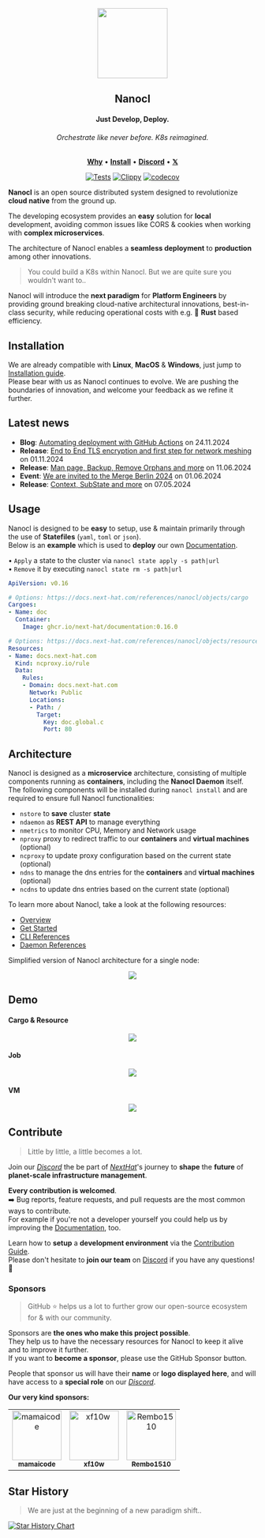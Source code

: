 <div align="center">
  <img width="142" height="142" src="https://download.next-hat.com/ressources/images/logo.png" >
  <h2>Nanocl</h2>
  <h4>Just Develop, Deploy.</h4>
  <h6>Orchestrate like never before. K8s reimagined.</h6>
  <p align="center">
    <a href="https://next-hat.com/nanocl"><b>Why</b></a> •
    <a href="https://docs.next-hat.com/manuals/nanocl/install/overview"><b>Install</b></a> •
    <a href="https://discord.gg/WV4Aac8uZg" target="_blank"><b>Discord</b></a> •
    <a href="https://x.com/next_hat" target="_blank"><b>𝕏</b></a>
  </p>
  <p>

[![Tests](https://github.com/next-hat/nanocl/actions/workflows/tests.yml/badge.svg)](https://github.com/next-hat/nanocl/actions/workflows/tests.yml)
[![Clippy](https://github.com/next-hat/nanocl/actions/workflows/clippy.yml/badge.svg)](https://github.com/next-hat/nanocl/actions/workflows/clippy.yml)
[![codecov](https://codecov.io/gh/next-hat/nanocl/branch/nightly/graph/badge.svg?token=4I60HOW6HM)](https://codecov.io/gh/next-hat/nanocl)

  </p>
</div>

**Nanocl** is an open source distributed system designed to revolutionize **cloud native** from the ground up.

The developing ecosystem provides an **easy** solution for **local** development, avoiding common issues like CORS & cookies when working with **complex microservices**.

The architecture of Nanocl enables a **seamless deployment** to **production** among other innovations.<br/>
<blockquote>
 <span>
    You could build a K8s within Nanocl. But we are quite sure you wouldn't want to..
 </span>
</blockquote>

Nanocl will introduce the **next paradigm** for **Platform Engineers** by providing ground breaking cloud-native architectural innovations, best-in-class security, while reducing operational costs with e.g. 🦀 **Rust** based efficiency.

## Installation

We are already compatible with **Linux**, **MacOS** & **Windows**, just jump to [Installation guide][nanocl_install_guide].<br/>
Please bear with us as Nanocl continues to evolve. We are pushing the boundaries of innovation, and welcome your feedback as we refine it further.

## Latest news

- **Blog**: [Automating deployment with GitHub Actions](https://docs.next-hat.com/blog/automating-deployment-with-github-actions-and-nanocl) on 24.11.2024
- **Release**: [End to End TLS encryption and first step for network meshing](https://docs.next-hat.com/blog/nanocl-0.16) on 01.11.2024 
- **Release**: [Man page, Backup, Remove Orphans and more](https://docs.next-hat.com/blog/nanocl-0.15) on 11.06.2024
- **Event**: [We are invited to the Merge Berlin 2024](https://www.linkedin.com/feed/update/urn:li:activity:7201921660289998850) on 01.06.2024
- **Release**: [Context, SubState and more](https://docs.next-hat.com/blog/nanocl-0.14) on 07.05.2024

## Usage

Nanocl is designed to be **easy** to setup, use & maintain primarily through the use of **Statefiles** (`yaml`, `toml` or `json`).<br/>
Below is an **example** which is used to **deploy** our own [Documentation][documentation].

• `Apply` a state to the cluster via `nanocl state apply -s path|url`<br/>
• `Remove` it by executing `nanocl state rm -s path|url`<br/>

```yaml
ApiVersion: v0.16

# Options: https://docs.next-hat.com/references/nanocl/objects/cargo
Cargoes:
- Name: doc
  Container:
    Image: ghcr.io/next-hat/documentation:0.16.0

# Options: https://docs.next-hat.com/references/nanocl/objects/resource
Resources:
- Name: docs.next-hat.com
  Kind: ncproxy.io/rule
  Data:
    Rules:
    - Domain: docs.next-hat.com
      Network: Public
      Locations:
      - Path: /
        Target:
          Key: doc.global.c
          Port: 80
```

## Architecture

Nanocl is designed as a **microservice** architecture, consisting of multiple components running as **containers**, including the **Nanocl Daemon** itself.
The following components will be installed during `nanocl install` and are required to ensure full Nanocl functionalities:

- `nstore` to **save** cluster **state**
- `ndaemon` as **REST API** to manage everything
- `nmetrics` to monitor CPU, Memory and Network usage
- `nproxy` proxy to redirect traffic to our **containers** and **virtual machines** (optional)
- `ncproxy` to update proxy configuration based on the current state (optional)
- `ndns` to manage the dns entries for the **containers** and **virtual machines** (optional)
- `ncdns` to update dns entries based on the current state (optional)

To learn more about Nanocl, take a look at the following resources:

- [Overview][nanocl_overview]
- [Get Started][nanocl_get_started]
- [CLI References][nanocl_cli_ref]
- [Daemon References][nanocl_daemon_ref]

Simplified version of Nanocl architecture for a single node:

<div align="center">
  <img src="./doc/architecture.png" />
</div>

## Demo

#### Cargo & Resource

<div align="center">
  <img src="./doc/cargo_resource_example.gif" />
</div>

#### Job

<div align="center">
  <img src="./doc/job_example.gif" />
</div>

#### VM

<div align="center">
  <img src="./doc/vm_example.gif" />
</div>

## Contribute

<blockquote>
 <span>
  Little by little, a little becomes a lot.
 </span>
</blockquote>

Join our *[Discord][discord]* the be part of *[NextHat][next_hat]*'s journey to **shape** the **future** of **planet-scale infrastructure management**.

**Every contribution is welcomed**.<br/>
➡️ Bug reports, feature requests, and pull requests are the most common ways to contribute.<br/>
For example if you're not a developer yourself you could help us by improving the [Documentation][documentation_repository], too.

Learn how to **setup** a **development environment** via the [Contribution Guide][contributing_guide].<br/>
Please don't hesitate to **join our team** on [Discord][discord] if you have any questions! 🤗

### Sponsors

<blockquote>
 <span>
    GitHub ⭐️ helps us a lot to further grow our open-source ecosystem for & with our community.
 </span>
</blockquote>

Sponsors are **the ones who make this project possible**.<br/>
They help us to have the necessary resources for Nanocl to keep it alive and to improve it further.<br/>
If you want to **become a sponsor**, please use the GitHub Sponsor button.<br/>

People that sponsor us will have their **name** or **logo displayed here**, and will have access to a **special role** on our *[Discord][discord]*.

**Our very kind sponsors:**

<table>
  <tr>
    <td align="center">
      <a href="https://github.com/mamaicode">
        <img src="https://images.weserv.nl/?url=avatars.githubusercontent.com/u/102310764?v=4&h=300&w=300&fit=cover&mask=circle&maxage=7d" width="100" alt="mamaicode" />
        <br/>
        <sub>
          <b>
            mamaicode
          </b>
        </sub>
      </a>
    </td>
    <td align="center">
      <a href="https://github.com/xf10w">
        <img src="https://images.weserv.nl/?url=avatars.githubusercontent.com/u/43791027?v=4&h=300&w=300&fit=cover&mask=circle&maxage=7d" width="100" alt="xf10w" />
        <br/>
        <sub>
          <b>
            xf10w
          </b>
        </sub>
      </a>
    </td>
        <td align="center">
      <a href="https://github.com/xf10w">
        <img src="https://images.weserv.nl/?url=avatars.githubusercontent.com/u/142700635?v=4&h=300&w=300&fit=cover&mask=circle&maxage=7d" width="100" alt="Rembo1510" />
        <br/>
        <sub>
          <b>
            Rembo1510
          </b>
        </sub>
      </a>
    </td>
  </tr>
</table>

## Star History

<blockquote>
 <span>
    We are just at the beginning of a new paradigm shift..
 </span>
</blockquote>

[![Star History Chart](https://api.star-history.com/svg?repos=next-hat/nanocl&type=Date)](https://star-history.com/#next-hat/nanocl&Date)

[contributing_guide]: ./CONTRIBUTING.md
[next_hat]: https://next-hat.com
[documentation]: https://docs.next-hat.com
[nanocl_overview]: https://docs.next-hat.com/guides/nanocl/overview
[nanocl_install_guide]: https://docs.next-hat.com/manuals/nanocl/install/overview
[nanocl_get_started]: https://docs.next-hat.com/guides/nanocl/get-started/orientation-and-setup
[nanocl_cli_ref]: https://docs.next-hat.com/references/nanocl/cli
[nanocl_daemon_ref]: https://docs.next-hat.com/references/nanocl/daemon/overview
[docker]: https://www.docker.com
[discord]: https://discord.gg/WV4Aac8uZg
[documentation_repository]: https://github.com/next-hat/documentation
